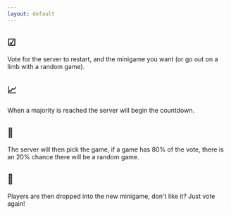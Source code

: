 ```yaml
---
layout: default
---
```


## &#x2611;
Vote for the server to restart, and the minigame you want (or go out on a limb with a random game).

## 📈
When a majority is reached the server will begin the countdown.

## 🎲
The server will then pick the game, if a game has 80% of the vote, there is an 20% chance there will be a random game.

## 🌈
Players are then dropped into the new minigame, don't like it? Just vote again!
